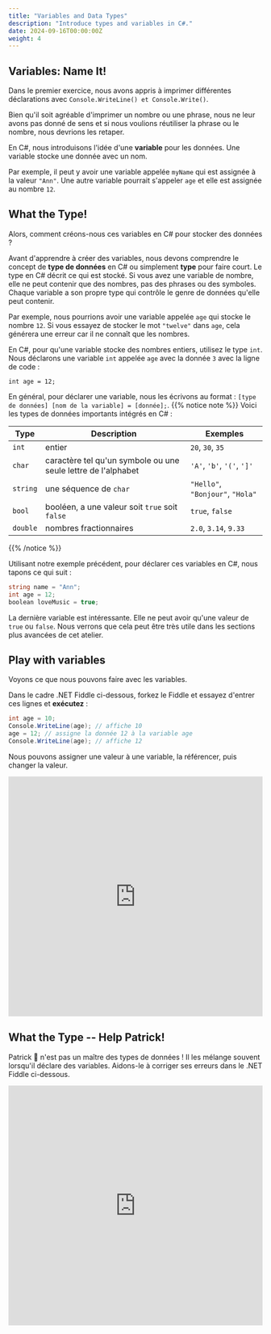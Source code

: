```yaml
---
title: "Variables and Data Types"
description: "Introduce types and variables in C#."
date: 2024-09-16T00:00:00Z
weight: 4
---
```


## Variables: Name It!

Dans le premier exercice, nous avons appris à imprimer différentes déclarations avec `Console.WriteLine() et Console.Write()`.

Bien qu'il soit agréable d'imprimer un nombre ou une phrase, nous ne leur avons pas donné de sens et si nous voulions réutiliser la phrase ou le nombre, nous devrions les retaper.

En C#, nous introduisons l'idée d'une **variable** pour les données. Une variable stocke une donnée avec un nom.

Par exemple, il peut y avoir une variable appelée `myName` qui est assignée à la valeur `"Ann"`. Une autre variable pourrait s'appeler `age` et elle est assignée au nombre `12`.

## What the Type!

Alors, comment créons-nous ces variables en C# pour stocker des données ?

Avant d'apprendre à créer des variables, nous devons comprendre le concept de **type de données** en C# ou simplement **type** pour faire court. Le type en C# décrit ce qui est stocké. Si vous avez une variable de nombre, elle ne peut contenir que des nombres, pas des phrases ou des symboles. Chaque variable a son propre type qui contrôle le genre de données qu'elle peut contenir.

Par exemple, nous pourrions avoir une variable appelée `age` qui stocke le nombre `12`. Si vous essayez de stocker le mot `"twelve"` dans `age`, cela générera une erreur car il ne connaît que les nombres.

En C#, pour qu'une variable stocke des nombres entiers, utilisez le type `int`. Nous déclarons une variable `int` appelée `age` avec la donnée `3` avec la ligne de code :

```
int age = 12;
```
En général, pour déclarer une variable, nous les écrivons au format : `[type de données] [nom de la variable] = [donnée];`.
{{% notice note %}}
Voici les types de données importants intégrés en C# :

**Type** | **Description** | **Exemples**
--------|-----------|----------
`int` | entier | `20`, `30`, `35`
`char` | caractère tel qu'un symbole ou une seule lettre de l'alphabet | `'A'`, `'b'`, `'('`, `']'`
`string` | une séquence de `char` | `"Hello"`, `"Bonjour"`, `"Hola"`
`bool` | booléen, a une valeur soit `true` soit `false` | `true`, `false`
`double` | nombres fractionnaires | `2.0`, `3.14`, `9.33`

{{% /notice %}}

Utilisant notre exemple précédent, pour déclarer ces variables en C#, nous tapons ce qui suit :

```C#
string name = "Ann";
int age = 12;
boolean loveMusic = true;
```

La dernière variable est intéressante. Elle ne peut avoir qu'une valeur de `true` ou `false`. Nous verrons que cela peut être très utile dans les sections plus avancées de cet atelier.

## Play with variables

Voyons ce que nous pouvons faire avec les variables.

Dans le cadre .NET Fiddle ci-dessous, forkez le Fiddle et essayez d'entrer ces lignes et **exécutez** :

```C#
int age = 10;
Console.WriteLine(age); // affiche 10
age = 12; // assigne la donnée 12 à la variable age
Console.WriteLine(age); // affiche 12
```
Nous pouvons assigner une valeur à une variable, la référencer, puis changer la valeur.  

<iframe width="100%" height="475" src="https://dotnetfiddle.net/Widget/PPCCzG" frameborder="0"></iframe>

## What the Type -- Help Patrick!

Patrick 🐥 n'est pas un maître des types de données ! Il les mélange souvent lorsqu'il déclare des variables. Aidons-le à corriger ses erreurs dans le .NET Fiddle ci-dessous.

<iframe width="100%" height="475" src="https://dotnetfiddle.net/Widget/xKMKvn" frameborder="0"></iframe>